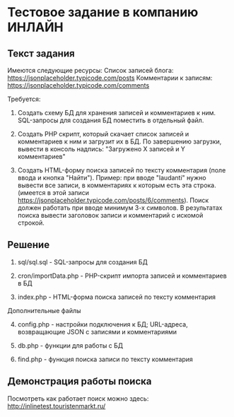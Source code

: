 # Тестовое задание в компанию ИНЛАЙН

## Текст задания
Имеются следующие ресурсы:
Список записей блога: https://jsonplaceholder.typicode.com/posts
Комментарии к записям: https://jsonplaceholder.typicode.com/comments

 Требуется:

1. Создать схему БД для хранения записей и комментариев к ним. SQL-запросы для создания БД поместить в отдельный файл.

2. Создать PHP скрипт, который скачает список записей и комментариев к ним и загрузит их в БД. По завершению загрузки, вывести в консоль надпись: "Загружено Х записей и Y комментариев"

3. Создать HTML-форму поиска записей по тексту комментария (поле ввода и кнопка "Найти"). Пример: при вводе "laudanti" нужно вывести все записи, в комментариях к которым есть эта строка. (имеется в этой записи https://jsonplaceholder.typicode.com/posts/6/comments). Поиск должен работать при вводе минимум 3-х символов. В результатах поиска вывести заголовок записи и комментарий с искомой строкой.

## Решение

1. sql/sql.sql - SQL-запросы для создания БД 

2. cron/importData.php - PHP-скрипт импорта записей и комментариев в БД

3. index.php - HTML-форма поиска записей по тексту комментария

Дополнительные файлы

4. config.php - настройки подключения к БД; URL-адреса, возвращающие JSON с записями и комментариями

5. db.php - функции для работы с БД

6. find.php - функция поиска записи по тексту комментария

## Демонстрация работы поиска

Посмотреть как работает поиск можно здесь: http://inlinetest.touristenmarkt.ru/
